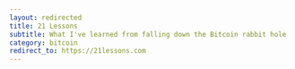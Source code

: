 ```yaml
---
layout: redirected
title: 21 Lessons
subtitle: What I've learned from falling down the Bitcoin rabbit hole
category: bitcoin
redirect_to: https://21lessons.com
---
```

